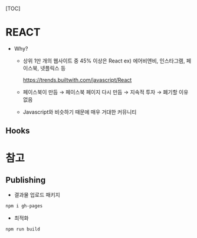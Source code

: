 [TOC]

# REACT

- Why?

  - 상위 1만 개의 웹사이트 중 45% 이상은 React	ex) 에어비앤비, 인스타그램, 페이스북, 넷플릭스 등

    https://trends.builtwith.com/javascript/React

  - 페이스북이 만듬 → 페이스북 페이지 다시 만듬 → 지속적 투자 → 폐기할 이유 없음

  - Javascript와 비슷하기 때문에 매우 거대한 커뮤니티



## Hooks







# 참고

## Publishing

- 결과물 업로드 패키지

```bash
npm i gh-pages
```

- 최적화

```bash
npm run build
```


